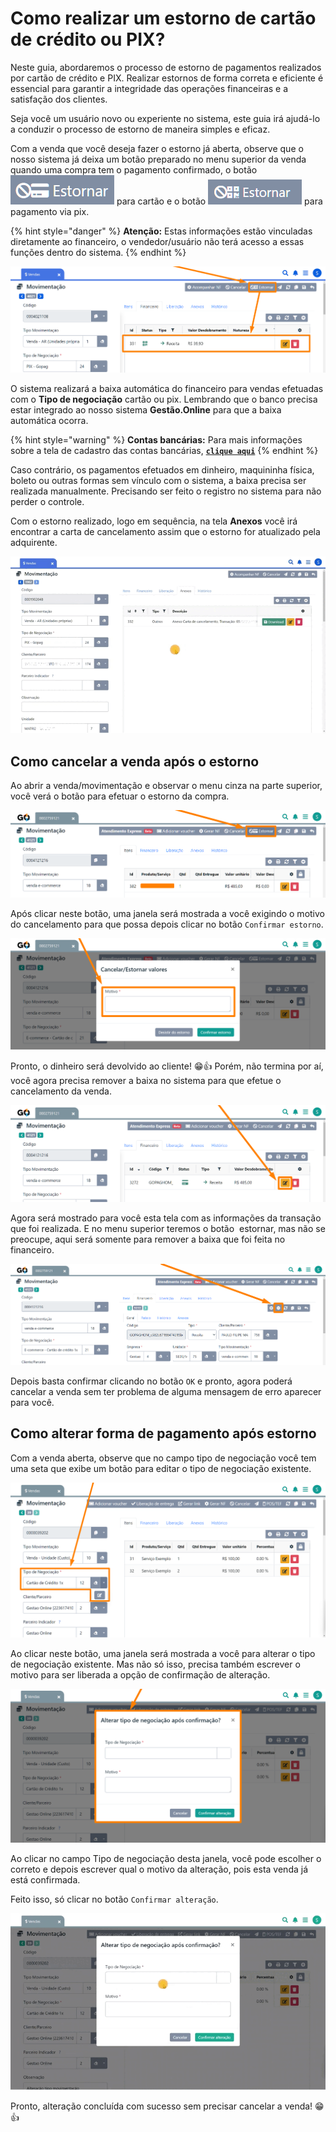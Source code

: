 # Como realizar um estorno de cartão de crédito ou PIX?

Neste guia, abordaremos o processo de estorno de pagamentos realizados por cartão de crédito e PIX. Realizar estornos de forma correta e eficiente é essencial para garantir a integridade das operações financeiras e a satisfação dos clientes. 

Seja você um usuário novo ou experiente no sistema, este guia irá ajudá-lo a conduzir o processo de estorno de maneira simples e eficaz.

Com a venda que você deseja fazer o estorno já aberta, observe que o nosso sistema já deixa um botão preparado no menu superior da venda quando uma compra tem o pagamento confirmado, o botão <img src="/erp-v2/assets/icon_estornar_cc.png" alt="" data-size="line"> para cartão e o botão <img src="/erp-v2/assets/icon_estornar_pix.png" alt="" data-size="line"> para pagamento via pix.

{% hint style="danger" %}
**Atenção:** Estas informações estão vinculadas diretamente ao financeiro, o vendedor/usuário não terá acesso a essas funções dentro do sistema.
{% endhint %}

![](/erp-v2/assets/funcionalidades/comercial/aba_vendas_add_guia_financeir_edit_estorno_pic_cc.png)

O sistema realizará a baixa automática do financeiro para vendas efetuadas com o **Tipo de negociação** cartão ou pix. Lembrando que o banco precisa estar integrado ao nosso sistema **Gestão.Online** para que a baixa automática ocorra.

{% hint style="warning" %}
**Contas bancárias:** Para mais informações sobre a tela de cadastro das contas bancárias, [**`clique aqui`**](/erp-v2/funcionalidades/financeiro/listar_contas_bancarias.md)
{% endhint %}

Caso contrário, os pagamentos efetuados em dinheiro, maquininha física, boleto ou outras formas sem vínculo com o sistema, a baixa precisa ser realizada manualmente. Precisando ser feito o registro no sistema para não perder o controle.

Com o estorno realizado, logo em sequência, na tela **Anexos** você irá encontrar a carta de cancelamento assim que o estorno for atualizado pela adquirente.

![](/erp-v2/assets/funcionalidades/comercial/aba_vendas_add_guia_financeir_edit_estorno_pix_cc_carta.gif)

## Como cancelar a venda após o estorno

Ao abrir a venda/movimentação e observar o menu cinza na parte superior, você verá o botão para efetuar o estorno da compra.

![](/erp-v2/assets/guia_utilizacao/aba_vendas_add_guia_financeir_edit_estorno_cc_btn.png)

Após clicar neste botão, uma janela será mostrada a você exigindo o motivo do cancelamento para que possa depois clicar no botão `Confirmar estorno`.

![](/erp-v2/assets/guia_utilizacao/aba_vendas_add_guia_financeir_edit_estorno_cc_btn_janela.png)

Pronto, o dinheiro será devolvido ao cliente! 😁👍 Porém, não termina por aí, você agora precisa remover a baixa no sistema para que efetue o cancelamento da venda.

![](/erp-v2/assets/guia_utilizacao/aba_vendas_add_guia_financeir_edit_estorno_cc_editar_item.png)

Agora será mostrado para você esta tela com as informações da transação que foi realizada. E no menu superior teremos o botão <img> estornar, mas não se preocupe, aqui será somente para remover a baixa que foi feita no financeiro.

![](/erp-v2/assets/guia_utilizacao/aba_vendas_add_guia_financeir_edit_estorno_cc_editar_item_btn_remove_baixa_financeiro.png)

Depois basta confirmar clicando no botão `OK` e pronto, agora poderá cancelar a venda sem ter problema de alguma mensagem de erro aparecer para você.

## Como alterar forma de pagamento após estorno

Com a venda aberta, observe que no campo tipo de negociação você tem uma seta que exibe um botão para editar o tipo de negociação existente.

![](/erp-v2/assets/guia_utilizacao/guia_utilizacao_tipo_negociacao_btn.png)

Ao clicar neste botão, uma janela será mostrada a você para alterar o tipo de negociação existente. Mas não só isso, precisa também escrever o motivo para ser liberada a opção de confirmação de alteração.

![](/erp-v2/assets/guia_utilizacao/guia_utilizacao_tipo_negociacao_btn_janela.png)

Ao clicar no campo Tipo de negociação desta janela, você pode escolher o correto e depois escrever qual o motivo da alteração, pois esta venda já está confirmada.

Feito isso, só clicar no botão `Confirmar alteração`.

![](/erp-v2/assets/guia_utilizacao/guia_utilizacao_tipo_negociacao_btn_janela_tipo_motivo.gif)

Pronto, alteração concluída com sucesso sem precisar cancelar a venda! 😁👍

